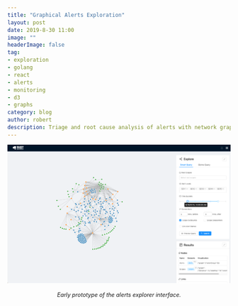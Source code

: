 ```yaml
---
title: "Graphical Alerts Exploration"
layout: post
date: 2019-8-30 11:00
image: ""
headerImage: false
tag:
- exploration
- golang
- react
- alerts
- monitoring
- d3
- graphs
category: blog
author: robert
description: Triage and root cause analysis of alerts with network graphs
---
```


<p align="center">
  <img src="/assets/images/posts/riot-alerts-explorer-wide.png" alt="early prototype of the alerts explorer user interface">
</p>

<p align="center">
    <i style="font-size:90%;">Early prototype of the alerts explorer interface.</i>
</p>

